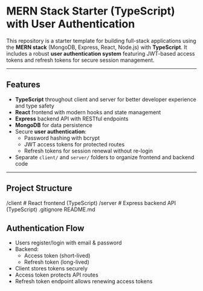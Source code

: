 # MERN Stack Starter (TypeScript) with User Authentication

This repository is a starter template for building full-stack applications using the **MERN stack** (MongoDB, Express, React, Node.js) with **TypeScript**. It includes a robust **user authentication system** featuring JWT-based access tokens and refresh tokens for secure session management.

---

## Features

- **TypeScript** throughout client and server for better developer experience and type safety
- **React** frontend with modern hooks and state management
- **Express** backend API with RESTful endpoints
- **MongoDB** for data persistence
- Secure **user authentication**:
  - Password hashing with bcrypt
  - JWT access tokens for protected routes
  - Refresh tokens for session renewal without re-login
- Separate `client/` and `server/` folders to organize frontend and backend code

---

## Project Structure

/client # React frontend (TypeScript)
/server # Express backend API (TypeScript)
.gitignore
README.md

## Authentication Flow

- Users register/login with email & password
- Backend:
  - Access token (short-lived)
  - Refresh token (long-lived)
- Client stores tokens securely
- Access token protects API routes
- Refresh token endpoint allows renewing access tokens
